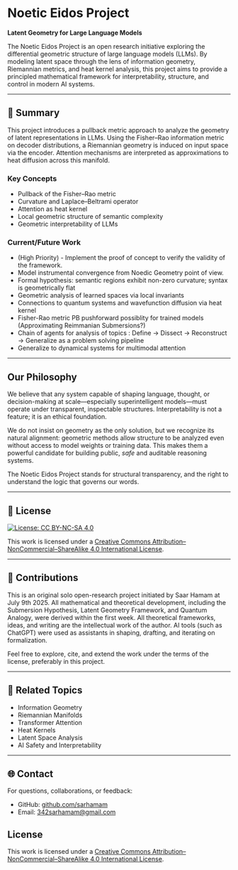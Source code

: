 # Noetic Eidos Project

**Latent Geometry for Large Language Models**

The Noetic Eidos Project is an open research initiative exploring the differential geometric structure of large language models (LLMs). By modeling latent space through the lens of information geometry, Riemannian metrics, and heat kernel analysis, this project aims to provide a principled mathematical framework for interpretability, structure, and control in modern AI systems.

---

## 🔬 Summary
This project introduces a pullback metric approach to analyze the geometry of latent representations in LLMs. Using the Fisher–Rao information metric on decoder distributions, a Riemannian geometry is induced on input space via the encoder. Attention mechanisms are interpreted as approximations to heat diffusion across this manifold.

### Key Concepts
- Pullback of the Fisher–Rao metric
- Curvature and Laplace–Beltrami operator
- Attention as heat kernel
- Local geometric structure of semantic complexity
- Geometric interpretability of LLMs

### Current/Future Work
- (High Priority) - Implement the proof of concept to verify the validity of the framework.
- Model instrumental convergence from Noedic Geometry point of view.
- Formal hypothesis: semantic regions exhibit non-zero curvature; syntax is geometrically flat
- Geometric analysis of learned spaces via local invariants
- Connections to quantum systems and wavefunction diffusion via heat kernel
- Fisher-Rao metric PB pushforward possiblity for trained models (Approximating Reimmanian Submersions?)
- Chain of agents for analysis of topics : Define → Dissect → Reconstruct → Generalize as a problem solving pipeline
- Generalize to dynamical systems for multimodal attention

---

## Our Philosophy
We believe that any system capable of shaping language, thought, or decision-making at scale—especially superintelligent models—must operate under transparent, inspectable structures. Interpretability is not a feature; it is an ethical foundation.

We do not insist on geometry as the only solution, but we recognize its natural alignment: geometric methods allow structure to be analyzed even without access to model weights or training data. This makes them a powerful candidate for building public, *safe* and auditable reasoning systems.

The Noetic Eidos Project stands for structural transparency, and the right to understand the logic that governs our words.

---

## 📖 License
[![License: CC BY-NC-SA 4.0](https://licensebuttons.net/l/by-nc-sa/4.0/88x31.png)](https://creativecommons.org/licenses/by-nc-sa/4.0/)

This work is licensed under a [Creative Commons Attribution–NonCommercial–ShareAlike 4.0 International License](https://creativecommons.org/licenses/by-nc-sa/4.0/).

---

## 🤝 Contributions
This is an original solo open-research project initiated by Saar Hamam at July 9th 2025.
All mathematical and theoretical development, including the Submersion Hypothesis, Latent Geometry Framework, and Quantum Analogy, were derived within the first week.
All theoretical frameworks, ideas, and writing are the intellectual work of the author. AI tools (such as ChatGPT) were used as assistants in shaping, drafting, and iterating on formalization.

Feel free to explore, cite, and extend the work under the terms of the license, preferably in this project.

---

## 🔗 Related Topics
- Information Geometry
- Riemannian Manifolds
- Transformer Attention
- Heat Kernels
- Latent Space Analysis
- AI Safety and Interpretability

---

## 🌐 Contact
For questions, collaborations, or feedback:
- GitHub: [github.com/sarhamam](https://github.com/sarhamam)
- Email: 342sarhamam@gmail.com

## License

This work is licensed under a [Creative Commons Attribution–NonCommercial–ShareAlike 4.0 International License](https://creativecommons.org/licenses/by-nc-sa/4.0/).
